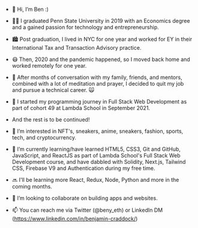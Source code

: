 - 👋 Hi, I’m Ben :)
- 🐻‍❄️ I graduated Penn State University in 2019 with an Economics degree and a gained passion for technology and entrepreneurship.
- 🏙 Post graduation, I lived in NYC for one year and worked for EY in their International Tax and Transaction Advisory practice.
- 😷 Then, 2020 and the pandemic happened, so I moved back home and worked remotely for one year.
- 💭 After months of conversation with my family, friends, and mentors, combined with a lot of meditation and prayer, I decided to quit my job and pursue a technical career. 🙀
- 🚀 I started my programming journey in Full Stack Web Development as part of cohort 49 at Lambda School in September 2021.
- And the rest is to be continued!

- 👀 I’m interested in NFT's, sneakers, anime, sneakers, fashion, sports, tech, and cryptocurrency.
- 🌱 I’m currently learning/have learned HTML5, CSS3, Git and GitHub, JavaScript, and ReactJS as part of Lambda School's Full Stack Web Development course, and have dabbled with Solidity, Next.js, Tailwind CSS, Firebase V9 and Authentication during my free time.
- 🔜 I'll be learning more React, Redux, Node, Python and more in the coming months.
- 💞️ I’m looking to collaborate on building apps and websites.
- 📫 You can reach me via Twitter (@beny_eth) or LinkedIn DM (https://www.linkedin.com/in/benjamin-craddock/)

<!---
benzcraddock/benzcraddock is a ✨ special ✨ repository because its `README.md` (this file) appears on your GitHub profile.
You can click the Preview link to take a look at your changes.
--->
